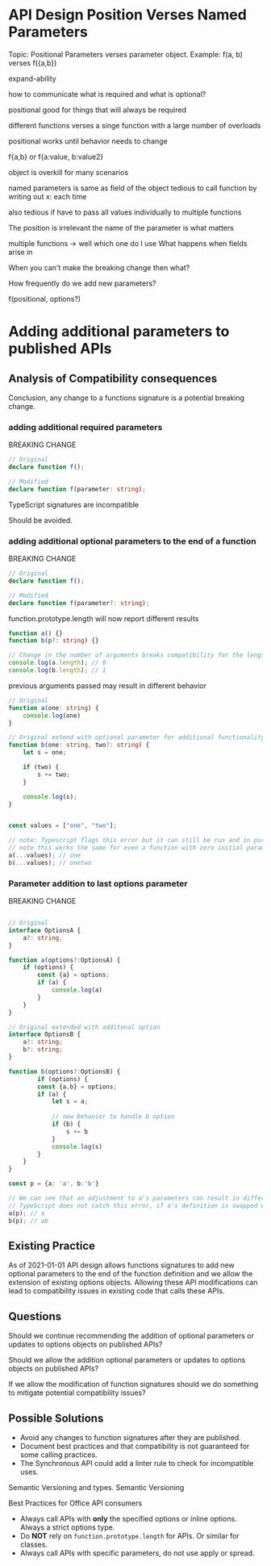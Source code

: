 # API Design Position Verses Named Parameters

Topic: Positional Parameters verses parameter object. Example: f(a, b) verses f({​​a,b}​​)

expand-ability

how to communicate what is required and what is optional?

positional good for things that will always be required

different functions verses a singe function with a large number of overloads

positional works until behavior needs to change

f{​​a,b}​​ or f{​​a:value, b:value2}​​

object is overkill for many scenarios

named parameters is same as field of the object tedious to call function by writing out x: each time

also tedious if have to pass all values individually to multiple functions


The position is irrelevant the name of the parameter is what matters

multiple functions -> well which one do I use
What happens when fields arise in 


When you can't make the breaking change then what?


How frequently do we add new parameters?


f(positional, options?)





# Adding additional parameters to published APIs

## Analysis of Compatibility consequences

Conclusion, any change to a functions signature is a potential breaking change.

### adding additional required parameters

BREAKING CHANGE


```typescript
// Original
declare function f();
```

```typescript
// Modified
declare function f(parameter: string);
```


TypeScript signatures are incompatible

Should be avoided.

### adding additional optional parameters to the end of a function

BREAKING CHANGE

```typescript
// Original
declare function f();
```

```typescript
// Modified
declare function f(parameter?: string);
```



function.prototype.length will now report different results

```typescript
function a() {}
function b(p?: string) {}

// Change in the number of arguments breaks compatibility for the length property
console.log(a.length); // 0
console.log(b.length); // 1
```

previous arguments passed may result in different behavior

```typescript
// Original
function a(one: string) {
    console.log(one)
}

// Original extend with optional parameter for additional functionality
function b(one: string, two?: string) {
    let s = one;

    if (two) {
        s += two;    
    }

    console.log(s);
}


const values = ["one", "two"];

// note: Typescript flags this error but it can still be run and in pure JavaScript this would not be easily caught.
// note this works the same for even a function with zero initial parameters
a(...values); // one
b(...values); // onetwo
```

### Parameter addition to last options parameter

BREAKING CHANGE

```typescript

// Original
interface OptionsA {
    a?: string,
}

function a(options?:OptionsA) {
    if (options) {
        const {a} = options;
        if (a) {
            console.log(a)
        }
    }  
}

// Original extended with additonal option
interface OptionsB {
    a?: string;
    b?: string;
}

function b(options?:OptionsB) {
        if (options) {
        const {a,b} = options;
        if (a) {
            let s = a;
            
            // new behavior to handle b option
            if (b) {
                s += b
            }
            console.log(s)
        }
    }  
}

const p = {a: 'a', b:'b'}

// We can see that an adjustment to a's parameters can result in different behavior if b is called instead.
// TypeScript does not catch this error, if a's definition is swapped with b's definition.
a(p); // a
b(p); // ab

```

## Existing Practice

As of 2021-01-01 API design allows functions signatures to add new optional parameters to the end of the function definition and we allow the extension of existing options objects. Allowing these API modifications can lead to compatibility issues in existing code that calls these APIs.

## Questions

Should we continue recommending the addition of optional parameters or updates to options objects on published APIs?

Should we allow the addition optional parameters or updates to options objects on published APIs?

If we allow the modification of function signatures should we do something to mitigate potential compatibility issues?

## Possible Solutions

- Avoid any changes to function signatures after they are published.
- Document best practices and that compatibility is not guaranteed for some calling practices.
- The Synchronous API could add a linter rule to check for incompatible uses.

Semantic Versioning and types. Semantic Versioning

Best Practices for Office API consumers

- Always call APIs with __only__ the specified options or inline options. Always a strict options type.
- Do __NOT__ rely on `function.prototype.length` for APIs. Or similar for classes.
- Always call APIs with specific parameters, do not use apply or spread.










